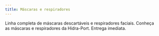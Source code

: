 ```yaml
---
title: Máscaras e respiradores
---
```


Linha completa de máscaras descartáveis e respiradores faciais. Conheça as máscaras e respiradores da Hidra-Port. Entrega imediata.

